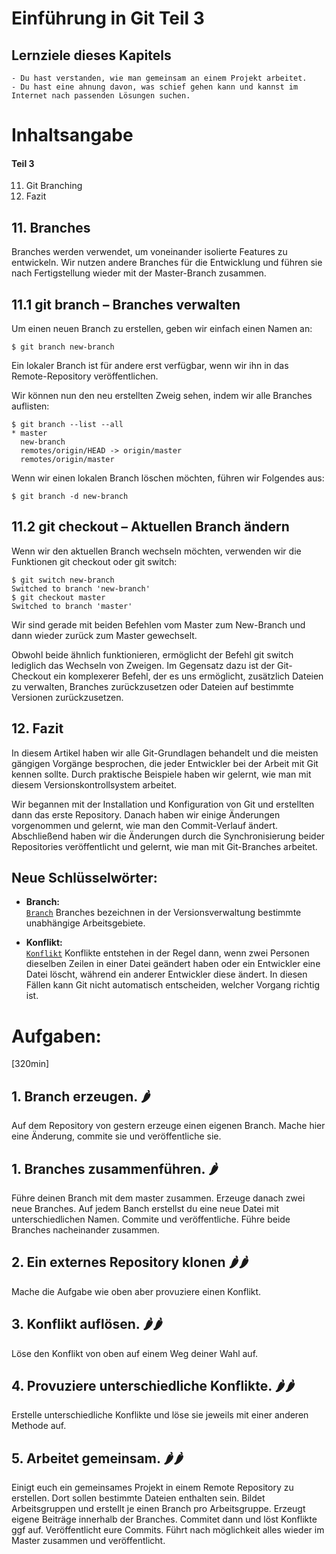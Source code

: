 # Einführung in Git Teil 3

## Lernziele dieses Kapitels
    - Du hast verstanden, wie man gemeinsam an einem Projekt arbeitet.
    - Du hast eine ahnung davon, was schief gehen kann und kannst im Internet nach passenden Lösungen suchen.

# Inhaltsangabe

#### Teil 3
11. Git Branching
12. Fazit


## 11. Branches

Branches werden verwendet, um voneinander isolierte Features zu entwickeln. Wir nutzen andere Branches für die Entwicklung und führen sie nach Fertigstellung wieder mit der Master-Branch zusammen.

## 11.1 git branch – Branches verwalten
Um einen neuen Branch zu erstellen, geben wir einfach einen Namen an:

```console
$ git branch new-branch
```

Ein lokaler Branch ist für andere erst verfügbar, wenn wir ihn in das Remote-Repository veröffentlichen.

Wir können nun den neu erstellten Zweig sehen, indem wir alle Branches auflisten:

```console
$ git branch --list --all
* master
  new-branch
  remotes/origin/HEAD -> origin/master
  remotes/origin/master
```

Wenn wir einen lokalen Branch löschen möchten, führen wir Folgendes aus:

```console
$ git branch -d new-branch
```

## 11.2 git checkout – Aktuellen Branch ändern
Wenn wir den aktuellen Branch wechseln möchten, verwenden wir die Funktionen git checkout oder git switch:

```console
$ git switch new-branch
Switched to branch 'new-branch'
$ git checkout master
Switched to branch 'master'
```

Wir sind gerade mit beiden Befehlen vom Master zum New-Branch und dann wieder zurück zum Master gewechselt.

Obwohl beide ähnlich funktionieren, ermöglicht der Befehl git switch lediglich das Wechseln von Zweigen. Im Gegensatz dazu ist der Git-Checkout ein komplexerer Befehl, der es uns ermöglicht, zusätzlich Dateien zu verwalten, Branches zurückzusetzen oder Dateien auf bestimmte Versionen zurückzusetzen.

## 12. Fazit
In diesem Artikel haben wir alle Git-Grundlagen behandelt und die meisten gängigen Vorgänge besprochen, die jeder Entwickler bei der Arbeit mit Git kennen sollte. Durch praktische Beispiele haben wir gelernt, wie man mit diesem Versionskontrollsystem arbeitet.

Wir begannen mit der Installation und Konfiguration von Git und erstellten dann das erste Repository. Danach haben wir einige Änderungen vorgenommen und gelernt, wie man den Commit-Verlauf ändert. Abschließend haben wir die Änderungen durch die Synchronisierung beider Repositories veröffentlicht und gelernt, wie man mit Git-Branches arbeitet.


## Neue Schlüsselwörter:

- **Branch:**  
[`Branch`]() Branches bezeichnen in der Versionsverwaltung bestimmte unabhängige Arbeitsgebiete.

- **Konflikt:**  
[`Konflikt`]() Konflikte entstehen in der Regel dann, wenn zwei Personen dieselben Zeilen in einer Datei geändert haben oder ein Entwickler eine Datei löscht, während ein anderer Entwickler diese ändert. In diesen Fällen kann Git nicht automatisch entscheiden, welcher Vorgang richtig ist.



# Aufgaben:
[320min]


## 1. Branch erzeugen. 🌶️
Auf dem Repository von gestern erzeuge einen eigenen Branch.
Mache hier eine Änderung, commite sie und veröffentliche sie.

## 1. Branches zusammenführen. 🌶️
Führe deinen Branch mit dem master zusammen.
Erzeuge danach zwei neue Branches. Auf jedem Banch erstellst du eine neue Datei mit unterschiedlichen Namen. Commite und veröffentliche.
Führe beide Branches nacheinander zusammen.

## 2. Ein externes Repository klonen 🌶️🌶️
Mache die Aufgabe wie oben aber provuziere einen Konflikt.

## 3. Konflikt auflösen. 🌶️🌶️
Löse den Konflikt von oben auf einem Weg deiner Wahl auf.

## 4. Provuziere unterschiedliche Konflikte. 🌶️🌶️
Erstelle unterschiedliche Konflikte und löse sie jeweils mit einer anderen Methode auf.

## 5. Arbeitet gemeinsam. 🌶️🌶️
Einigt euch ein gemeinsames Projekt in einem Remote Repository zu erstellen. Dort sollen bestimmte Dateien enthalten sein.
Bildet Arbeitsgruppen und erstellt je einen Branch pro Arbeitsgruppe.
Erzeugt eigene Beiträge innerhalb der Branches. Commitet dann und löst Konflikte ggf auf. Veröffentlicht eure Commits.
Führt nach möglichkeit alles wieder im Master zusammen und veröffentlicht.